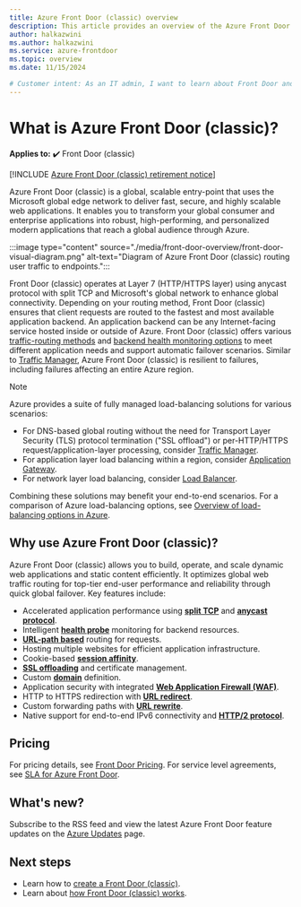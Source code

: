 ```yaml
---
title: Azure Front Door (classic) overview
description: This article provides an overview of the Azure Front Door (classic) service.
author: halkazwini
ms.author: halkazwini
ms.service: azure-frontdoor
ms.topic: overview
ms.date: 11/15/2024

# Customer intent: As an IT admin, I want to learn about Front Door and what I can use it for.
---
```


# What is Azure Front Door (classic)?

**Applies to:** :heavy_check_mark: Front Door (classic)

[!INCLUDE [Azure Front Door (classic) retirement notice](../../includes/front-door-classic-retirement.md)]

Azure Front Door (classic) is a global, scalable entry-point that uses the Microsoft global edge network to deliver fast, secure, and highly scalable web applications. It enables you to transform your global consumer and enterprise applications into robust, high-performing, and personalized modern applications that reach a global audience through Azure.

:::image type="content" source="./media/front-door-overview/front-door-visual-diagram.png" alt-text="Diagram of Azure Front Door (classic) routing user traffic to endpoints.":::

Front Door (classic) operates at Layer 7 (HTTP/HTTPS layer) using anycast protocol with split TCP and Microsoft's global network to enhance global connectivity. Depending on your routing method, Front Door (classic) ensures that client requests are routed to the fastest and most available application backend. An application backend can be any Internet-facing service hosted inside or outside of Azure. Front Door (classic) offers various [traffic-routing methods](front-door-routing-methods.md) and [backend health monitoring options](front-door-health-probes.md) to meet different application needs and support automatic failover scenarios. Similar to [Traffic Manager](../traffic-manager/traffic-manager-overview.md), Azure Front Door (classic) is resilient to failures, including failures affecting an entire Azure region.

> [!NOTE]
> Azure provides a suite of fully managed load-balancing solutions for various scenarios:
> * For DNS-based global routing without the need for Transport Layer Security (TLS) protocol termination ("SSL offload") or per-HTTP/HTTPS request/application-layer processing, consider [Traffic Manager](../traffic-manager/traffic-manager-overview.md).
> * For application layer load balancing within a region, consider [Application Gateway](../application-gateway/overview.md).
> * For network layer load balancing, consider [Load Balancer](../load-balancer/load-balancer-overview.md).
> 
> Combining these solutions may benefit your end-to-end scenarios. For a comparison of Azure load-balancing options, see [Overview of load-balancing options in Azure](/azure/architecture/guide/technology-choices/load-balancing-overview).

## Why use Azure Front Door (classic)?

Azure Front Door (classic) allows you to build, operate, and scale dynamic web applications and static content efficiently. It optimizes global web traffic routing for top-tier end-user performance and reliability through quick global failover. Key features include:

* Accelerated application performance using **[split TCP](front-door-traffic-acceleration.md?pivots=front-door-classic#connect-to-the-front-door-edge-location-split-tcp)** and **[anycast protocol](front-door-traffic-acceleration.md?pivots=front-door-classic#select-the-front-door-edge-location-for-the-request-anycast)**.
* Intelligent **[health probe](front-door-health-probes.md)** monitoring for backend resources.
* **[URL-path based](front-door-route-matching.md?pivots=front-door-classic)** routing for requests.
* Hosting multiple websites for efficient application infrastructure.
* Cookie-based **[session affinity](front-door-routing-methods.md#affinity)**.
* **[SSL offloading](front-door-custom-domain-https.md)** and certificate management.
* Custom **[domain](front-door-custom-domain.md)** definition.
* Application security with integrated **[Web Application Firewall (WAF)](../web-application-firewall/overview.md)**.
* HTTP to HTTPS redirection with **[URL redirect](front-door-url-rewrite.md?pivots=front-door-classic)**.
* Custom forwarding paths with **[URL rewrite](front-door-url-rewrite.md?pivots=front-door-classic)**.
* Native support for end-to-end IPv6 connectivity and **[HTTP/2 protocol](front-door-http2.md)**.

## Pricing

For pricing details, see [Front Door Pricing](https://azure.microsoft.com/pricing/details/frontdoor/). For service level agreements, see [SLA for Azure Front Door](https://azure.microsoft.com/support/legal/sla/frontdoor/v1_0/).

## What's new?

Subscribe to the RSS feed and view the latest Azure Front Door feature updates on the [Azure Updates](https://azure.microsoft.com/updates?filters=%5B%22Azure+Front+Door%22%5D) page.

## Next steps

- Learn how to [create a Front Door (classic)](quickstart-create-front-door.md).
- Learn about [how Front Door (classic) works](front-door-routing-architecture.md?pivots=front-door-classic).
